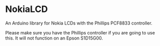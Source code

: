 NokiaLCD
========

An Arduino library for Nokia LCDs with the Phillips PCF8833 controller.

Please make sure you have the Phillips controller if you are going to use this. It will not function on an Epson S1D15G00.
